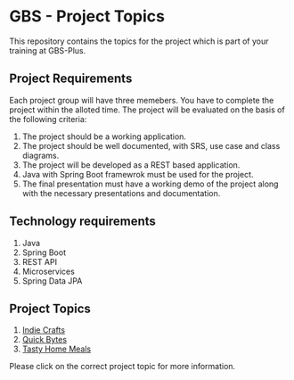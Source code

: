 # GBS - Project Topics

This repository contains the topics for the project which is part of your training at GBS-Plus.

## Project Requirements

Each project group will have three memebers. You have to complete the project within the alloted time. The project will be evaluated on the basis of the following criteria:
1. The project should be a working application.
2. The project should be well documented, with SRS, use case and class diagrams.
3. The project will be developed as a REST based application.
4. Java with Spring Boot framewrok must be used for the project.
5. The final presentation must have a working demo of the project along with the necessary presentations and documentation.

## Technology requirements

1. Java
2. Spring Boot
3. REST API
4. Microservices
5. Spring Data JPA

## Project Topics

 1. [Indie Crafts](INDIE-CRAFTS.md)
 2. [Quick Bytes](QUICK-BYTES.md)
 3. [Tasty Home Meals](TASTY-HOME-MEAL.md)

Please click on the correct project topic for more information.
